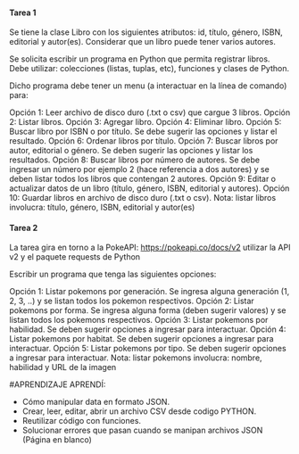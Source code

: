 #### Tarea 1

Se tiene la clase Libro con los siguientes atributos: id, título, género, ISBN, editorial y autor(es). Considerar que un libro puede tener varios autores.

Se solicita escribir un programa en Python que permita registrar libros. Debe utilizar: colecciones (listas, tuplas, etc), funciones y clases de Python.

Dicho programa debe tener un menu (a interactuar en la línea de comando) para:

Opción 1: Leer archivo de disco duro (.txt o csv) que cargue 3 libros.
Opción 2: Listar libros.
Opción 3: Agregar libro.
Opción 4: Eliminar libro.
Opción 5: Buscar libro por ISBN o por título. Se debe sugerir las opciones y listar el resultado.
Opción 6: Ordenar libros por título.
Opción 7: Buscar libros por autor, editorial o género. Se deben sugerir las opciones y listar los resultados.
Opción 8: Buscar libros por número de autores. Se debe ingresar un número por ejemplo 2 (hace referencia a dos autores) y se deben listar todos los libros que contengan 2 autores.
Opción 9: Editar o actualizar datos de un libro (título, género, ISBN, editorial y autores).
Opción 10: Guardar libros en archivo de disco duro (.txt o csv).
Nota: listar libros involucra: título, género, ISBN, editorial y autor(es)

#### Tarea 2

La tarea gira en torno a la PokeAPI: https://pokeapi.co/docs/v2 utilizar la API v2 y el paquete requests de Python

Escribir un programa que tenga las siguientes opciones:

Opción 1: Listar pokemons por generación. Se ingresa alguna generación (1, 2, 3, ..) y se listan todos los pokemon respectivos.
Opción 2: Listar pokemons por forma. Se ingresa alguna forma (deben sugerir valores) y se listan todos los pokemons respectivos.
Opción 3: Listar pokemons por habilidad. Se deben sugerir opciones a ingresar para interactuar.
Opción 4: Listar pokemons por habitat. Se deben sugerir opciones a ingresar para interactuar.
Opción 5: Listar pokemons por tipo. Se deben sugerir opciones a ingresar para interactuar.
Nota: listar pokemons involucra: nombre, habilidad y URL de la imagen


#APRENDIZAJE
APRENDÍ:
- Cómo manipular data en formato JSON.
- Crear, leer, editar, abrir un archivo CSV desde codigo PYTHON.
- Reutilizar código con funciones.
- Solucionar errores que pasan cuando se manipan archivos JSON (Página en blanco)